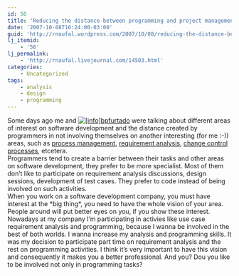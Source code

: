 ```yaml
---
id: 50
title: 'Reducing the distance between programming and project management'
date: '2007-10-08T16:24:00-03:00'
guid: 'http://rnaufal.wordpress.com/2007/10/08/reducing-the-distance-between-programming-and-project-management/'
lj_itemid:
    - '56'
lj_permalink:
    - 'http://rnaufal.livejournal.com/14503.html'
categories:
    - Uncategorized
tags:
    - analysis
    - design
    - programming
---
```


Some days ago me and [![[info]](http://stat.livejournal.com/img/userinfo.gif)](http://bpfurtado.livejournal.com/profile)[bpfurtado](http://bpfurtado.livejournal.com/) were talking about different areas of interest on software development and the distance created by programmers in not involving themselves on another interesting (for me :-)) areas, such as [process management](http://en.wikipedia.org/wiki/Business_Process_Management), [requirement analysis](http://en.wikipedia.org/wiki/Requirements_analysis), [change control processes](http://en.wikipedia.org/wiki/Change_management_process), etcetera.  
Programmers tend to create a barrier between their tasks and other areas on software development, they prefer to be more specialist. Most of them don’t like to participate on requirement analysis discussions, design sessions, development of test cases. They prefer to code instead of being involved on such activities.  
When you work on a software development company, you must have interest at the \*big thing\*, you need to have the whole vision of your area. People around will put better eyes on you, if you show these interest.  
Nowadays at my company I’m participating in activies like use case requirement analysis and programming, because I wanna be involved in the best of both worlds. I wanna increase my analysis and programming skills. It was my decision to participate part time on requirement analysis and the rest on programming activities. I think it’s very important to have this vision and consequently it makes you a better professional. And you? Dou you like to be involved not only in programming tasks?